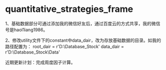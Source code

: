 # quantitative_strategies_frame

1、基础数据部分可通过添加我的微信好友后，通过百度云的方式共享，我的微信号是haol1iang1986。

2、修改utility文件下的constant中data_dair，改为存放基础数据的目录。如我的路径配置为： root_dair = r'D:\Database_Stock' data_dair = r'D:\Database_Stock\Data'

近期更新计划：完成周度因子计算。
